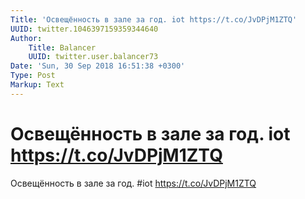 ```yaml
---
Title: 'Освещённость в зале за год. iot https://t.co/JvDPjM1ZTQ'
UUID: twitter.1046397159359344640
Author:
    Title: Balancer
    UUID: twitter.user.balancer73
Date: 'Sun, 30 Sep 2018 16:51:38 +0300'
Type: Post
Markup: Text
---
```


# Освещённость в зале за год. iot https://t.co/JvDPjM1ZTQ

Освещённость в зале за год. #iot https://t.co/JvDPjM1ZTQ